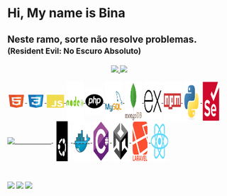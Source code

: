 ##  <h1>Hi, My name is Bina</h1>
## <p>Neste ramo, sorte não resolve problemas. <small>(Resident Evil: No Escuro Absoluto)</small></p>
<div align="center">
  <a href="https://github.com/sabrina663">
  <img height="160em" src="https://github-readme-stats.vercel.app/api?username=sabrina663&show_icons=true&theme=dracula&include_all_commits=true&count_private=true"/>
  <img height="160em" src="https://github-readme-stats.vercel.app/api/top-langs/?username=sabrina663&layout=compact&langs_count=7&theme=dracula"/>
</div>
<div style="display: inline_block"><br>
  <img align="center" alt="sabrina-HTML" height="30" width="40" src="https://raw.githubusercontent.com/devicons/devicon/master/icons/html5/html5-original.svg">
  <img align="center" alt="sabrina-CSS" height="30" width="40" src="https://raw.githubusercontent.com/devicons/devicon/master/icons/css3/css3-original.svg">
  <img align="center" alt="sabrina-Js" height="30" width="40" src="https://raw.githubusercontent.com/devicons/devicon/master/icons/javascript/javascript-plain.svg">
  <img align="center" alt="sabrina-PHP" height="90" width="40" src="https://github.com/devicons/devicon/blob/master/icons/nodejs/nodejs-plain-wordmark.svg">
  <img align="center" alt="sabrina-PHP" height="60" width="40" src="https://raw.githubusercontent.com/devicons/devicon/master//icons/php/php-plain.svg">
  <img align="center" alt="sabrina-PHP" height="90" width="40" src="https://raw.githubusercontent.com/devicons/devicon/master/icons/mysql/mysql-original-wordmark.svg">
  <img align="center" alt="sabrina-PHP" height="90" width="40" src="https://github.com/devicons/devicon/blob/master/icons/mongodb/mongodb-original-wordmark.svg">
  <img align="center" style="color:white;" alt="sabrina-PHP" height="90" width="40" src="https://github.com/devicons/devicon/blob/master/icons/express/express-original.svg">
  <img align="center" style="color:white;" alt="sabrina-PHP" height="90" width="40" src="https://github.com/devicons/devicon/blob/master/icons/npm/npm-original-wordmark.svg">
  <img align="center" style="color:white;" alt="sabrina-PHP" height="90" width="40" src="https://github.com/devicons/devicon/blob/master/icons/python/python-original.svg">
  <img align="center" style="color:white;" alt="sabrina-PHP" height="90" width="40" src="https://github.com/devicons/devicon/blob/master/icons/selenium/selenium-original.svg">
  <img align="center" style="color:white;" alt="sabrina-PHP" height="90" width="40" src="https://www.vectorlogo.zone/logos/pptrdev/pptrdev-icon.svg">
  <img align="center" style="color:white;" alt="sabrina-PHP" height="90" width="40" src="https://github.com/devicons/devicon/blob/master/icons/ubuntu/ubuntu-plain.svg">
  <img align="center" style="color:white;" alt="sabrina-PHP" height="90" width="40" src="https://github.com/devicons/devicon/blob/master/icons/docker/docker-original.svg">
  <img align="center" style="color:white;" alt="sabrina-PHP" height="90" width="40" src="https://github.com/devicons/devicon/blob/master/icons/csharp/csharp-original.svg">
  <img align="center" style="color:white;" alt="sabrina-PHP" height="90" width="40" src="https://github.com/devicons/devicon/blob/master/icons/unity/unity-original.svg">
  <img align="center" style="color:white;" alt="sabrina-PHP" height="90" width="40" src="https://github.com/devicons/devicon/blob/master/icons/laravel/laravel-plain-wordmark.svg">
  <img align="center" style="color:white;" alt="sabrina-PHP" height="90" width="40" src="https://github.com/devicons/devicon/blob/master/icons/react/react-original.svg">
</div>
  
  ##
<div><br>  
 <a href="https://discord.gg/j2KmdrW4" target="_blank"><img src="https://img.shields.io/badge/Discord-7289DA?style=for-the-badge&logo=discord&logoColor=white" target="_blank"></a> 
 <a href = "mailto:bina.oliver4@gmail.com"><img src="https://img.shields.io/badge/-Gmail-%23333?style=for-the-badge&logo=gmail&logoColor=white" target="_blank"></a>
 <a href="https://www.linkedin.com/in/https://www.linkedin.com/in/sabrina-oliveira-ba80031b0/" target="_blank"><img src="https://img.shields.io/badge/-LinkedIn-%230077B5?style=for-the-badge&logo=linkedin&logoColor=white" target="_blank"></a> 
  </div>
